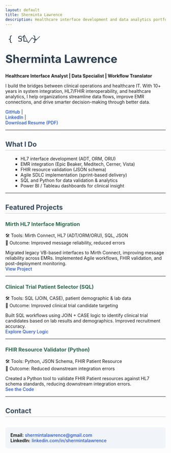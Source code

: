 ```yaml
---
layout: default
title: Sherminta Lawrence
description: Healthcare interface development and data analytics portfolio
---
```


<style>
  h1 {
    color: #2c3e50;
    font-size: 2.5em;
    margin-top: 1rem;
  }
  h2 {
    color: #34495e;
    margin-top: 2rem;
    border-bottom: 2px solid #ddd;
    padding-bottom: 0.3rem;
  }
  h3 {
    color: #2d6a4f;
  }
  a {
    color: #1d4ed8;
    text-decoration: none;
    font-weight: 500;
  }
  a:hover {
    text-decoration: underline;
  }
  ul {
    list-style-type: square;
    margin-left: 1.5rem;
  }
  .contact-section {
    background-color: #f1f5f9;
    padding: 1rem;
    border-radius: 8px;
    margin-top: 2rem;
  }
  .logo {
    margin-bottom: 1rem;
  }
</style>

<div class="logo">
  <svg width="160" height="50" viewBox="0 0 200 50" fill="none" xmlns="http://www.w3.org/2000/svg">
    <text x="10" y="35" font-family="monospace" font-size="32" fill="#2c3e50">{ SL }</text>
    <polyline points="60,25 75,10 90,40 105,20 120,30 135,15" stroke="#2c3e50" stroke-width="2" fill="none" stroke-linecap="round" stroke-linejoin="round"/>
  </svg>
</div>

# Sherminta Lawrence
**Healthcare Interface Analyst | Data Specialist | Workflow Translator**

I build the bridges between clinical operations and healthcare IT. With 10+ years in system integration, HL7/FHIR interoperability, and healthcare analytics, I help organizations streamline data flows, improve EMR connections, and drive smarter decision-making through better data.

[GitHub](https://github.com/MitaJuanita) |  
[LinkedIn](https://linkedin.com/in/shermintalawrence) |  
[Download Resume (PDF)](Sherminta_Lawrence_Resume.pdf)

---

## What I Do

- HL7 interface development (ADT, ORM, ORU)
- EMR integration (Epic Beaker, Meditech, Cerner, Vista)
- FHIR resource validation (JSON schema)
- Agile SDLC implementation (sprint-based delivery)
- SQL and Python for data validation & analytics
- Power BI / Tableau dashboards for clinical insight

---

## Featured Projects

### Mirth HL7 Interface Migration
🛠 Tools: Mirth Connect, HL7 (ADT/ORM/ORU), SQL, JSON  
🎯 Outcome: Improved message reliability, reduced errors

Migrated legacy VB-based interfaces to Mirth Connect, improving message reliability across EMRs. Implemented Agile workflows, FHIR validation, and post-deployment monitoring.  
[View Project](https://github.com/MitaJuanita/DA_project)

---

### Clinical Trial Patient Selector (SQL)
🛠 Tools: SQL (JOIN, CASE), patient demographic & lab data  
🎯 Outcome: Improved clinical trial candidate targeting

Built SQL workflows using JOIN + CASE logic to identify clinical trial candidates based on lab results and demographics. Improved recruitment accuracy.  
[Explore Query Logic](https://github.com/MitaJuanita/Clinical_Trial_List)

---

### FHIR Resource Validator (Python)
🛠 Tools: Python, JSON Schema, FHIR Patient Resource  
🎯 Outcome: Reduced downstream integration errors

Created a Python tool to validate FHIR Patient resources against HL7 schema standards, reducing downstream integration errors.  
[See the Code](https://github.com/MitaJuanita/FHIR_Project)

---

## Contact
<div class="contact-section">
<strong>Email:</strong> <a href="mailto:shermintalawrence@gmail.com">shermintalawrence@gmail.com</a><br>
<strong>LinkedIn:</strong> <a href="https://linkedin.com/in/shermintalawrence">linkedin.com/in/shermintalawrence</a>
</div>
